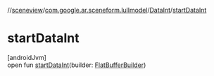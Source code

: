 //[sceneview](../../../index.md)/[com.google.ar.sceneform.lullmodel](../index.md)/[DataInt](index.md)/[startDataInt](start-data-int.md)

# startDataInt

[androidJvm]\
open fun [startDataInt](start-data-int.md)(builder: [FlatBufferBuilder](../../com.google.flatbuffers/-flat-buffer-builder/index.md))

